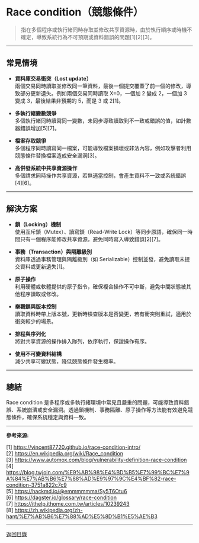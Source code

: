 # Race condition（競態條件）

> 指在多個程序或執行緒同時存取並修改共享資源時，由於執行順序或時機不確定，導致系統行為不可預期或資料錯誤的問題[1][2][3]。

---

## 常見情境

- **資料庫交易衝突（Lost update）**  
  兩個交易同時讀取並修改同一筆資料，最後一個提交覆蓋了前一個的修改，導致部分更新遺失。例如兩個交易同時讀取 X=0，一個加 2 變成 2，一個加 3 變成 3，最後結果非預期的 5，而是 3 或 2[1]。

- **多執行緒變數競爭**  
  多個執行緒同時讀寫同一變數，未同步導致讀取到不一致或錯誤的值，如計數器錯誤增加[5][7]。

- **檔案存取競爭**  
  多個程序同時讀寫同一檔案，可能導致檔案損壞或非法內容，例如攻擊者利用競態條件替換檔案造成安全漏洞[3]。

- **高併發系統中共享資源操作**  
  多個請求同時操作共享資源，若無適當控制，會產生資料不一致或系統錯誤[4][6]。

---

## 解決方案

- **鎖（Locking）機制**  
  使用互斥鎖（Mutex）、讀寫鎖（Read-Write Lock）等同步原語，確保同一時間只有一個程序能修改共享資源，避免同時寫入導致錯誤[2][7]。

- **事務（Transaction）與隔離級別**  
  資料庫透過事務管理與隔離級別（如 Serializable）控制並發，避免讀取未提交資料或更新遺失[1]。

- **原子操作**  
  利用硬體或軟體提供的原子指令，確保複合操作不可中斷，避免中間狀態被其他程序讀取或修改。

- **樂觀鎖與版本控制**  
  讀取資料時帶上版本號，更新時檢查版本是否變更，若有衝突則重試，適用於衝突較少的場景。

- **排程與序列化**  
  將對共享資源的操作排入隊列，依序執行，保證操作有序。

- **使用不可變資料結構**  
  減少共享可變狀態，降低競態條件發生機率。

---

## 總結

Race condition 是多程序或多執行緒環境中常見且嚴重的問題，可能導致資料錯誤、系統崩潰或安全漏洞。透過鎖機制、事務隔離、原子操作等方法能有效避免競態條件，確保系統穩定與資料一致。

---

**參考來源:**

[1] https://vincent87720.github.io/race-condition-intro/ \
[2] https://en.wikipedia.org/wiki/Race_condition \
[3] https://www.automox.com/blog/vulnerability-definition-race-condition \
[4] https://blog.twjoin.com/%E9%AB%98%E4%BD%B5%E7%99%BC%E7%9A%84%E7%AB%B6%E7%88%AD%E9%97%9C%E4%BF%82-race-condition-3751a822c7c9 \
[5] https://hackmd.io/@emmmmmma/Sy5T6Otu6 \
[6] https://dagster.io/glossary/race-condition \
[7] https://ithelp.ithome.com.tw/articles/10239243 \
[8] https://zh.wikipedia.org/zh-hant/%E7%AB%B6%E7%88%AD%E5%8D%B1%E5%AE%B3

---

[返回目錄](./../README.md)
